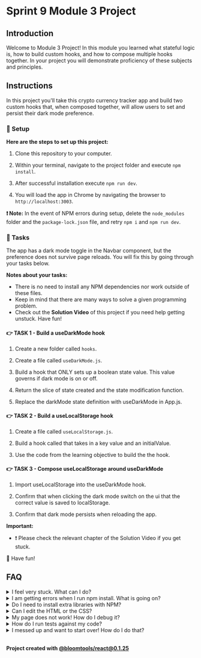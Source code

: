 # Sprint 9 Module 3 Project

## Introduction

Welcome to Module 3 Project! In this module you learned what stateful logic is, how to build custom hooks, and how to compose multiple hooks together. In your project you will demonstrate proficiency of these subjects and principles.

## Instructions

In this project you'll take this crypto currency tracker app and build two custom hooks that, when composed together, will allow users to set and persist their dark mode preference.

### 💾 Setup

**Here are the steps to set up this project:**

1. Clone this repository to your computer.

2. Within your terminal, navigate to the project folder and execute `npm install`.

3. After successful installation execute `npm run dev`.

4. You will load the app in Chrome by navigating the browser to `http://localhost:3003`.

**❗ Note:** In the event of NPM errors during setup, delete the `node_modules` folder and the `package-lock.json` file, and retry `npm i` and `npm run dev`.

### 🥷 Tasks

The app has a dark mode toggle in the Navbar component, but the preference does not survive page reloads. You will fix this by going through your tasks below.

**Notes about your tasks:**

- There is no need to install any NPM dependencies nor work outside of these files.
- Keep in mind that there are many ways to solve a given programming problem.
- Check out the **Solution Video** of this project if you need help getting unstuck. Have fun!

#### 👉 TASK 1 - Build a useDarkMode hook

1. Create a new folder called `hooks`.

2. Create a file called `useDarkMode.js`.

3. Build a hook that ONLY sets up a boolean state value. This value governs if dark mode is on or off.

4. Return the slice of state created and the state modification function.

5. Replace the darkMode state definition with useDarkMode in App.js.

#### 👉 TASK 2 - Build a useLocalStorage hook

1. Create a file called `useLocalStorage.js`.

2. Build a hook called that takes in a key value and an initialValue.

3. Use the code from the learning objective to build the the hook.

#### 👉 TASK 3 - Compose useLocalStorage around useDarkMode

1. Import useLocalStorage into the useDarkMode hook.

2. Confirm that when clicking the dark mode switch on the ui that the correct value is saved to localStorage.

3. Confirm that dark mode persists when reloading the app.

**Important:**

- ❗ Please check the relevant chapter of the Solution Video if you get stuck.

👋 Have fun!

## FAQ

<details>
  <summary>I feel very stuck. What can I do?</summary>

Check out the Solution Video for this project in your learning platform. In it, an industry expert will walk you through their thinking in detail while they solve the tasks. The Solution Videos are highly recommended even if you are not stuck: you will learn lots of tricks.

</details>

<details>
  <summary>I am getting errors when I run npm install. What is going on?</summary>

This project requires Node to be correctly installed on your computer to work. Sometimes Node can be installed but misconfigured. Try deleting `node_modules` and running `npm install`. If that fails, try deleting both `node_modules` and `package-lock.json` before reinstalling. If all fails, please request support!

</details>

<details>
  <summary>Do I need to install extra libraries with NPM?</summary>

No. Everything you need should be installed already.

</details>

<details>
  <summary>Can I edit the HTML or the CSS?</summary>

That's probably not a great idea. Why do you want to do that?

</details>

<details>
  <summary>My page does not work! How do I debug it?</summary>

Remember to use console.logs and breakpoints to troubleshoot your code. Do not panic if you see errors in the console, just read them carefully looking for clues.

</details>

<details>
  <summary>How do I run tests against my code?</summary>

There are no automatic tests in this project. Feel free to write some, though! All necessary libraries are installed in the project.

</details>

<details>
  <summary>I messed up and want to start over! How do I do that?</summary>

Do NOT delete your repository from GitHub! Instead, commit frequently as you work. Make a commit after each test. This in practice creates restore points you can use should you wreak havoc with your app. If you find yourself in a mess, use git reset --hard to simply discard all changes to your code since your last commit. If you are dead-set on restarting the challenge from scratch, you can do this with Git as well. Research how to reset --hard to a specific commit.

</details>
<br/>

**Project created with [@bloomtools/react@0.1.25](https://github.com/bloominstituteoftechnology/npm-tools-react)**
